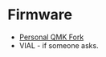# Firmware
* [Personal QMK Fork](https://github.com/jasonhazel/qmk_firmware/tree/hazel/bad_wings_pocket)
* VIAL - if someone asks.